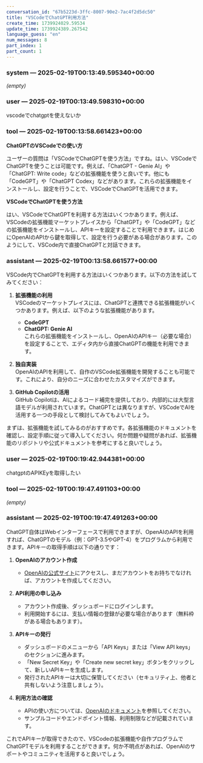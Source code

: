 ```yaml
---
conversation_id: "67b5223d-3ffc-8007-90e2-7ac4f2d5dc50"
title: "VSCodeでChatGPT利用方法"
create_time: 1739924029.59534
update_time: 1739924389.267542
language_guess: "en"
num_messages: 8
part_index: 1
part_count: 1
---
```


### system — 2025-02-19T00:13:49.595340+00:00

_(empty)_

### user — 2025-02-19T00:13:49.598310+00:00

vscodeでchatgptを使えないか

### tool — 2025-02-19T00:13:58.661423+00:00

**ChatGPTのVSCodeでの使い方**

ユーザーの質問は「VSCodeでChatGPTを使う方法」ですね。はい、VSCodeでChatGPTを使うことは可能です。例えば、「ChatGPT - Genie AI」や「ChatGPT: Write code」などの拡張機能を使うと良いです。他にも「CodeGPT」や「ChatGPT Codex」などがあります。これらの拡張機能をインストールし、設定を行うことで、VSCodeでChatGPTを活用できます。

**VSCodeでChatGPTを使う方法**

はい、VSCodeでChatGPTを利用する方法はいくつかあります。例えば、VSCodeの拡張機能マーケットプレイスから「ChatGPT」や「CodeGPT」などの拡張機能をインストールし、APIキーを設定することで利用できます。はじめにOpenAIのAPIから鍵を取得して、設定を行う必要がある場合があります。このようにして、VSCode内で直接ChatGPTと対話できます。

### assistant — 2025-02-19T00:13:58.661577+00:00

VSCode内でChatGPTを利用する方法はいくつかあります。以下の方法を試してみてください：

1. **拡張機能の利用**  
   VSCodeのマーケットプレイスには、ChatGPTと連携できる拡張機能がいくつかあります。例えば、以下のような拡張機能があります。  
   - **CodeGPT**  
   - **ChatGPT: Genie AI**  
   これらの拡張機能をインストールし、OpenAIのAPIキー（必要な場合）を設定することで、エディタ内から直接ChatGPTの機能を利用できます。

2. **独自実装**  
   OpenAIのAPIを利用して、自作のVSCode拡張機能を開発することも可能です。これにより、自分のニーズに合わせたカスタマイズができます。

3. **GitHub Copilotの活用**  
   GitHub Copilotは、AIによるコード補完を提供しており、内部的には大型言語モデルが利用されています。ChatGPTとは異なりますが、VSCodeでAIを活用する一つの手段として検討してみてもよいでしょう。

まずは、拡張機能を試してみるのがおすすめです。各拡張機能のドキュメントを確認し、設定手順に従って導入してください。何か問題や疑問があれば、拡張機能のリポジトリや公式ドキュメントを参考にすると良いでしょう。

### user — 2025-02-19T00:19:42.944381+00:00

chatgptのAPIKEyを取得したい

### tool — 2025-02-19T00:19:47.491103+00:00

_(empty)_

### assistant — 2025-02-19T00:19:47.491263+00:00

ChatGPT自体はWebインターフェースで利用できますが、OpenAIのAPIを利用すれば、ChatGPTのモデル（例：GPT-3.5やGPT-4）をプログラムから利用できます。APIキーの取得手順は以下の通りです：

1. **OpenAIのアカウント作成**  
   - [OpenAIの公式サイト](https://openai.com/)にアクセスし、まだアカウントをお持ちでなければ、アカウントを作成してください。

2. **API利用の申し込み**  
   - アカウント作成後、ダッシュボードにログインします。  
   - 利用開始するには、支払い情報の登録が必要な場合があります（無料枠がある場合もあります）。

3. **APIキーの発行**  
   - ダッシュボードのメニューから「API Keys」または「View API keys」のセクションに進みます。  
   - 「New Secret Key」や「Create new secret key」ボタンをクリックして、新しいAPIキーを生成します。  
   - 発行されたAPIキーは大切に保管してください（セキュリティ上、他者と共有しないよう注意しましょう）。

4. **利用方法の確認**  
   - APIの使い方については、[OpenAIのドキュメント](https://platform.openai.com/docs/introduction)を参照してください。  
   - サンプルコードやエンドポイント情報、利用制限などが記載されています。

これでAPIキーが取得できたので、VSCodeの拡張機能や自作プログラムでChatGPTモデルを利用することができます。何か不明点があれば、OpenAIのサポートやコミュニティを活用すると良いでしょう。
